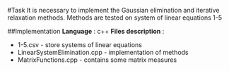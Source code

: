 #Task
It is necessary to implement the Gaussian elimination and
iterative relaxation methods. Methods are tested on system of linear equations 1-5

##Implementation
**Language** : с++
**Files description** :
 - 1-5.csv - store systems of linear equations
 - LinearSystemElimination.cpp - implementation of methods
 - MatrixFunctions.cpp - contains some matrix measures
